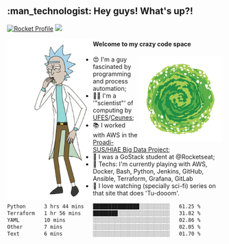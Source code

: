 
<h2> :man_technologist: Hey guys! What's up?!</h2>
                                                                         
[![Rocket Profile](https://img.shields.io/static/v1?label=Rocketseat&message=Profile&colorA=purple&color=black&logo=Rocket&logoColor=white)](https://app.rocketseat.com.br/me/elyabe)
<a href="https://www.linkedin.com/in/elyabe/"><img src="https://img.shields.io/badge/LinkedIn-informational?logo=linkedin"/></a>

<img align='left' src="https://raw.githubusercontent.com/Elyabe/Elyabe/master/images/rick-dancing.gif" width='200'>

                       
#### Welcome to my crazy code space 
<img align='right' src="https://raw.githubusercontent.com/Elyabe/elyabe/master/images/portal-3.gif" width='200'>

- :heart_eyes: I'm a guy fascinated by programming and process automation; 
- :office_worker: I'm a '"scientist"' of computing by [UFES](http://ufes.br)/[Ceunes](http://ceunes.ufes.br);
- :books: I worked with AWS in the [Proadi-SUS/HIAE Big Data Project](https://hospitais.proadi-sus.org.br/projetos/24/big-data);
- :rocket: I was a GoStack student at @Rocketseat;
- :green_heart: Techs: I'm currently playing with AWS, Docker, Bash, Python, Jenkins, GitHub, Ansible, Terraform, Grafana, GitLab
- :movie_camera: I love watching (specially sci-fi) series on that site that does 'Tu-dooom'.

<!--START_SECTION:waka-->
```text
Python      3 hrs 44 mins   ███████████████░░░░░░░░░░   61.25 % 
Terraform   1 hr 56 mins    ████████░░░░░░░░░░░░░░░░░   31.82 % 
YAML        10 mins         ░░░░░░░░░░░░░░░░░░░░░░░░░   02.86 % 
Other       7 mins          ░░░░░░░░░░░░░░░░░░░░░░░░░   02.05 % 
Text        6 mins          ░░░░░░░░░░░░░░░░░░░░░░░░░   01.70 %
```
<!--END_SECTION:waka-->
